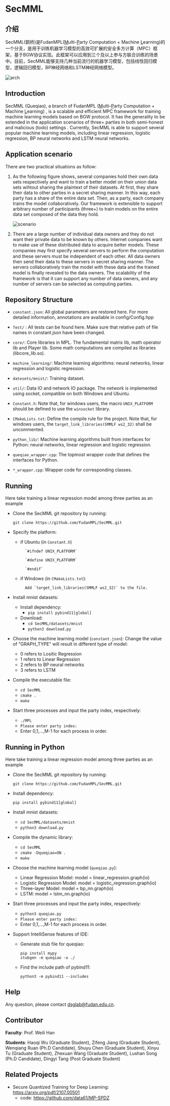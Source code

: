 # SecMML

## 介绍
SecMML(鹊桥)是FudanMPL(<u>M</u>ulti-<u>P</u>arty Computation + Machine <u>L</u>earning)的一个分支，是用于训练机器学习模型的高效可扩展的安全多方计算（MPC）框架，基于BGW协议实现。此框架可以应用到三个及以上参与方联合训练的场景中。目前，SecMML能够支持几种当前流行的机器学习模型，包括线性回归模型，逻辑回归模型，BP神经网络和LSTM神经网络模型。

<img src="SecMML_arch.png" alt="arch" align=center>

## Introduction
  SecMML (Queqiao), a branch of FudanMPL (<u>M</u>ulti-<u>P</u>arty Computation + Machine <u>L</u>earning) , is a scalable and efficient MPC framework for training machine learning models based on BGW protocol.
It has the generality to be extended in the application scenarios of three+ parties in both semi-honest and malicious (todo) settings .
Currently, SecMML is able to support several popular machine learning models, including linear regression, logistic regression, BP neural networks and LSTM neural networks.

## Application scenario

There are two practical situations as follow:

1. As the following figure shows, several companies hold their own data sets respectively and want to train a better model on their union data sets wihtout sharing the plaintext of their datasets. At first, they share their data to other parties in a secret sharing manner. In this way, each party has a share of the entire data set. Then, as a party, each company trains the model collaboratively.  Our framework is extensible to support arbitrary number of participants (three+) to train models on the entire data set composed of the data they hold. 

    ![scenario](scenario_sample.png)

2. There are a large number of individual data owners and they do not want their private data to be known by others. Internet companies want to make use of these distributed data to acquire better models. These companies may ﬁrst specify several servers to perform the computation and these servers must be independent of each other. All data owners then send their data to these servers in secret sharing manner. The servers collaboratively train the model with these data and the trained model is ﬁnally revealed to the data owners. The scalability of the framework is that it can support any number of data owners, and any number of servers can be selected as computing parties. 

## Repository Structure
* `constant.json`: All global parameters are restored here. For more detailed information, annotations are available in config/Config.hpp

* `Test/` : All tests can be found here. Make sure that relative path of file names in constant.json have been changed.

* `core/`: Core libraries in MPL. The fundamental matrix lib, math operator lib and Player lib.  Some math computations are compiled as libraries (libcore_lib.so).

* `machine_learning/`: Machine learning algorithms: neural networks, linear regression and logistic regression.

* `datesets/mnist/`: Training dataset.

* `util/`: Data IO and network IO package. The network is implemented using socket, compatible on both Windows and Ubuntu.

* `Constant.h`: Note that, for windows users, the macro `UNIX_PLATFORM` should be defined to use the `winsocket` library.

* `CMakeLists.txt`: Define the compile rule for the project. Note that, for windows users, the `target_link_libraries(SMMLF ws2_32)` shall be uncommented.

* `python_lib/`: Machine learning algorithms built from interfaces for Python: neural networks, linear regression and logistic regression.

* `queqiao_wrapper.cpp`: The topmost wrapper code that defines the interfaces for Python.

* `*_wrapper.cpp`: Wrapper code for corresponding classes.

## Running

Here take training a linear regression model among three parties as an example

* Clone the SecMML git repository by running:

  `git clone https://github.com/FudanMPL/SecMML.git`


* Specify the platform:
    - if Ubuntu  (in `Constant.h`)
    
            `#ifndef UNIX_PLATFORM`
    
            `#define UNIX_PLATFORM`
            
            `#endif`
    - if Windows (in `CMakeLists.txt`):

            Add `target_link_libraries(SMMLF ws2_32)` to the file.

* Install mnist datasets:
    * Install dependency:
      - `pip install pybind11[global]`
    * Download:
      - `cd SecMML/datasets/mnist`
      - `python3 download.py`

* Choose the machine learning model (`constant.json`):
    Change the value of "GRAPH_TYPE" will result in different type of model:
    - 0 refers to Lositic Regression
    - 1 refers to Linear Regression
    - 2 refers to BP neural networks
    - 3 refers to LSTM
    
* Compile the executable file:
    - `cd SecMML`
    - `cmake .`
    - `make`

* Start three processes and input the party index, respectively:
    - `./MPL`
    - `Please enter party index:`
    - Enter 0,1,...,M-1 for each process in order.

## Running in Python

Here take training a linear regression model among three parties as an example

* Clone the SecMML git repository by running:

  `git clone https://github.com/FudanMPL/SecMML.git`

* Install dependency:

  `pip install pybind11[global]`

* Install mnist datasets:
    - `cd SecMML/datasets/mnist`
    - `python3 download.py`

* Compile the dynamic library:
    - `cd SecMML`
    - `cmake -Dqueqiao=ON .`
    - `make`

* Choose the machine learning model (`queqiao.py`):
    - Linear Regression Model: model = linear_regression.graph(io)
    - Logistic Regression Model: model = logistic_regression.graph(io)
    - Three-layer Model: model = bp_nn.graph(io)
    - LSTM: model = lstm_nn.graph(io)

* Start three processes and input the party index, respectively:
    - `python3 queqiao.py`
    - `Please enter party index:`
    - Enter 0,1,...,M-1 for each process in order.
  
* Support IntelliSense features of IDE:
    - Generate stub file for queqiao:
      ```
      pip install mypy 
      stubgen -m queqiao -o ./
      ```
    - Find the include path of pybind11: 
      ```
      python3 -m pybind11 --includes
      ```


## Help

Any question, please contact dsglab@fudan.edu.cn.

## Contributor

**Faculty**: Prof. Weili Han

**Students**: Haoqi Wu (Graduate Student), Zifeng Jiang (Graduate Student), Wenqiang Ruan (Ph.D Candidate), Shuyu Chen (Graduate Student), Xinyu Tu (Graduate Student), Zhexuan Wang (Graduate Student), Lushan Song (Ph.D Candidate), Dingyi Tang (Post Graduate Student)

## Related Projects

* Secure Quantized Training for Deep Learning: https://arxiv.org/pdf/2107.00501  
    - code: https://github.com/data61/MP-SPDZ




